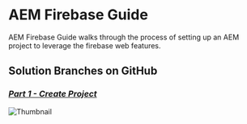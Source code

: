 # AEM Firebase Guide

AEM Firebase Guide walks through the process of setting up an AEM project to leverage the firebase web features.

## Solution Branches on GitHub

### _[Part 1 - Create Project](https://github.com/pawan-mittal/aem-core/tree/feature/aem-firebase-webpush "Create Project")_


![Thumbnail](https://pawan-mittal.github.io/allassets.github.io/aem-core/spa-editor/aem-firebase-thumbnail.jpg)
